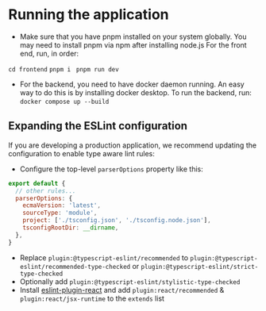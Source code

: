 # Running the application
- Make sure that you have pnpm installed on your system globally. You may need to install pnpm via npm after installing node.js
For the front end, run, in order:

```cd frontend```
```pnpm i ```
```pnpm run dev```

- For the backend, you need to have docker daemon running. An easy way to do this is by installing docker desktop.
To run the backend, run:
```docker compose up --build```

## Expanding the ESLint configuration

If you are developing a production application, we recommend updating the configuration to enable type aware lint rules:

- Configure the top-level `parserOptions` property like this:

```js
export default {
  // other rules...
  parserOptions: {
    ecmaVersion: 'latest',
    sourceType: 'module',
    project: ['./tsconfig.json', './tsconfig.node.json'],
    tsconfigRootDir: __dirname,
  },
}
```

- Replace `plugin:@typescript-eslint/recommended` to `plugin:@typescript-eslint/recommended-type-checked` or `plugin:@typescript-eslint/strict-type-checked`
- Optionally add `plugin:@typescript-eslint/stylistic-type-checked`
- Install [eslint-plugin-react](https://github.com/jsx-eslint/eslint-plugin-react) and add `plugin:react/recommended` & `plugin:react/jsx-runtime` to the `extends` list
